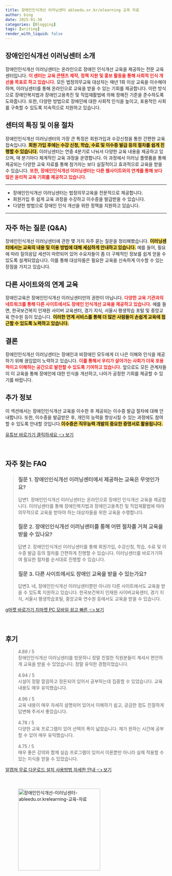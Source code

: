 ```yaml
---
title: 장애인인식개선 이러닝센터 ableedu.or.kr/elearning 교육 자료
author: bing
date: 2025-01-30
categories: [Blogging]
tags: [writing]
render_with_liquid: false
---
```



<h2 id='장애인인식개선이러닝센터소개'>장애인인식개선 이러닝센터 소개</h2>

<p>장애인인식개선 이러닝센터는 온라인으로 장애인 인식개선 교육을 제공하는 전문 교육 센터입니다. <b><span style="color: #ee2323;">이 센터는 교육 콘텐츠 제작, 정책 지원 및 홍보 활동을 통해 사회적 인식 개선을 목표로 하고 있습니다.</span></b> 모든 법정의무교육 대상자는 매년 1회 이상 교육을 이수해야 하며, 이러닝센터를 통해 온라인으로 교육을 받을 수 있는 기회를 제공합니다. 이런 방식으로 장애인복지법과 장애인고용촉진 및 직업재활법에 의해 정해진 기준을 준수하도록 도와줍니다. 또한, 다양한 방법으로 장애인에 대한 사회적 인식을 높이고, 포용적인 사회를 구축할 수 있도록 지속적으로 지원하고 있습니다.</p>

<h2 id='센터특징및이용절차'>센터의 특징 및 이용 절차</h2>

<p>장애인인식개선 이러닝센터의 가장 큰 특징은 회원가입과 수강신청을 통한 간편한 교육 접속입니다. <b><span style="background-color: #ffe066;">회원 가입 후에는 수강 신청, 학습, 수료 및 이수증 발급 등의 절차를 쉽게 진행할 수 있습니다.</span></b> 이러닝센터는 연중 4분기로 나눠서 다양한 교육 내용을 제공하고 있으며, 매 분기마다 체계적인 교육 과정을 운영합니다. 이 과정에서 이러닝 플랫폼을 통해 제공되는 다양한 교육 자료를 통해 참가자는 보다 실질적이고 효과적으로 교육을 받을 수 있습니다. <b><span style="color: #ee2323;">또한, 장애인인식개선 이러닝센터는 다른 웹사이트와의 연계를 통해 보다 많은 윤리적 교육 기회를 제공하고 있습니다.</span></b></p>

<hr />

<ul>
    <li>장애인인식개선 이러닝센터는 법정의무교육을 전문적으로 제공합니다.</li>
    <li>회원가입 후 쉽게 교육 과정을 수강하고 이수증을 발급받을 수 있습니다.</li>
    <li>다양한 방법으로 장애인 인식 개선을 위한 정책을 지원하고 있습니다.</li>
</ul>

<hr />

<h2 id='자주하는질문QNA'>자주 하는 질문 (Q&A)</h2>

<p>장애인인식개선 이러닝센터에 관한 몇 가지 자주 묻는 질문을 정리해봤습니다. <b><span style="background-color: #ffe066;">이러닝센터에서는 교육의 내용 및 이용 방법에 대해 세심하게 안내하고 있습니다.</span></b> 예를 들어, 필요에 따라 질의응답 세션이 마련되어 있어 수요자들이 좀 더 구체적인 정보를 쉽게 얻을 수 있도록 설계되었습니다. 이를 통해 대상자들은 필요한 교육을 신속하게 이수할 수 있는 장점을 가지고 있습니다.</p>

<h2 id='다른사이트와의연계교육'>다른 사이트와의 연계 교육</h2>

<p>장애인교육은 장애인인식개선 이러닝센터만의 권한이 아닙니다.  <b><span style="color: #ee2323;">다양한 교육 기관과의 네트워크를 통해 다른 사이트에서도 장애인 인식개선 교육을 제공하고 있습니다.</span></b> 예를 들면, 한국보건복지 인재원 사이버 교육센터, 경기 지식, 서울시 평생학습 포털 및 중앙교육 연수원 등이 있습니다. <b><span style="background-color: #ffe066;">이러한 연계 서비스를 통해 더 많은 사람들이 손쉽게 교육에 접근할 수 있도록 노력하고 있습니다.</span></b></p>

<h2 id='결론'>결론</h2>

<p>장애인인식개선 이러닝센터는 장애인과 비장애인 모두에게 더 나은 이해와 인식을 제공하기 위해 끊임없이 노력하고 있습니다. <b><span style="color: #ee2323;">이를 통해서 우리가 살아가는 사회가 더욱 포용적이고 이해하는 공간으로 발전할 수 있도록 기여하고 있습니다.</span></b> 앞으로도 모든 관계자들이 이 교육을 통해 장애인에 대한 인식을 개선하고, 나아가 공정한 기회를 제공할 수 있기를 바랍니다.</p>

<h2 id='푸터정보'>추가 정보</h2>

<p>이 섹션에서는 장애인인식개선 교육을 이수한 후 제공되는 이수증 발급 절차에 대해 안내합니다. 또한, 이수증을 발급받은 후, 개인의 능력을 향상시킬 수 있는 과정에도 참여할 수 있도록 안내할 것입니다.<b><span style="background-color: #ffe066;">이수증은 직무능력 개발의 중요한 증명서로 활용됩니다.</span></b></p>


<p><a class="click-button" title="유튜브 바로가기 클릭하세요" href="https://purplelist.github.io/posts/%EC%9C%A0%ED%8A%9C%EB%B8%8C-%EB%B0%94%EB%A1%9C%EA%B0%80%EA%B8%B0-%ED%81%B4%EB%A6%AD%ED%95%98%EC%84%B8%EC%9A%94/" rel="dofollow">유튜브 바로가기 클릭하세요 👈 보기</a></p><br>
<h2 id='자주_찾는_FAQ'>자주 찾는 FAQ</h2>
<div itemscope="" itemtype="https://schema.org/FAQPage"> 
<blockquote> 
<div itemscope="" itemprop="mainEntity" itemtype="https://schema.org/Question"> 
<h3 itemprop="name">질문 1. 장애인인식개선 이러닝센터에서 제공하는 교육은 무엇인가요?</h3> 
<div itemscope="" itemprop="acceptedAnswer" itemtype="https://schema.org/Answer"> 
<span itemprop="text"> 
<p>답변1. 장애인인식개선 이러닝센터는 온라인으로 장애인 인식개선 교육을 제공합니다. 이러닝센터를 통해 장애인복지법과 장애인고용촉진 및 직업재활법에 따라 의무적으로 교육을 받아야 하는 대상자들을 위한 교육을 수행합니다.</p> 
</span> 
</div> 
</div> 
<div itemscope="" itemprop="mainEntity" itemtype="https://schema.org/Question"> 
<h3 itemprop="name">질문 2. 장애인인식개선 이러닝센터를 통해 어떤 절차를 거쳐 교육을 받을 수 있나요?</h3> 
<div itemscope="" itemprop="acceptedAnswer" itemtype="https://schema.org/Answer"> 
<span itemprop="text"> 
<p>답변 2. 장애인인식개선 이러닝센터를 통해 회원가입, 수강신청, 학습, 수료 및 이수증 발급 등의 절차를 간편하게 진행할 수 있습니다. 이러닝센터를 바로가기하여 필요한 절차를 순서대로 진행할 수 있습니다.</p> 
</span> 
</div> 
</div> 
<div itemscope="" itemprop="mainEntity" itemtype="https://schema.org/Question"> 
<h3 itemprop="name">질문 3. 다른 사이트에서도 장애인 교육을 받을 수 있는가요?</h3> 
<div itemscope="" itemprop="acceptedAnswer" itemtype="https://schema.org/Answer"> 
<span itemprop="text"> 
<p>답변3. 네, 장애인인식개선 이러닝센터뿐만 아니라 다른 사이트에서도 교육을 받을 수 있도록 지원하고 있습니다. 한국보건복지 인재원 사이버교육센터, 경기 지식, 서울시 평생학습포털, 중앙교육 연수원 등에서도 교육을 받을 수 있습니다.</p> 
</span> 
</div> 
</div> 
</blockquote> 
</div>
<p><a class="click-button" title="g마켓 바로가기 지마켓 PC 모바일 쉽고 빠른" href="https://purplelist.github.io/posts/g%EB%A7%88%EC%BC%93-%EB%B0%94%EB%A1%9C%EA%B0%80%EA%B8%B0-%EC%A7%80%EB%A7%88%EC%BC%93-PC-%EB%AA%A8%EB%B0%94%EC%9D%BC-%EC%89%BD%EA%B3%A0-%EB%B9%A0%EB%A5%B8/" rel="dofollow">g마켓 바로가기 지마켓 PC 모바일 쉽고 빠른 👈 보기</a></p><br>
<h2 id='후기'>후기</h2>
<div itemscope itemtype="https://schema.org/Product">
  <blockquote>
  <div itemprop="review" itemscope itemtype="https://schema.org/Review">
      <div itemprop="reviewRating" itemscope itemtype="https://schema.org/Rating"> <span itemprop="ratingValue">4.89</span> / <span itemprop="bestRating">5</span> </div>
      <span itemprop="reviewBody">장애인인식개선 이러닝센터를 방문하니 정말 친절한 직원분들이 계셔서 편안하게 교육을 받을 수 있었습니다. 정말 유익한 경험이었습니다.</span>
  </div>
  <br>
  <div itemprop="review" itemscope itemtype="https://schema.org/Review">
      <div itemprop="reviewRating" itemscope itemtype="https://schema.org/Rating"> <span itemprop="ratingValue">4.94</span> / <span itemprop="bestRating">5</span> </div>
      <span itemprop="reviewBody">시설이 정말 깔끔하고 정돈되어 있어서 공부하는데 집중할 수 있었습니다. 교육 내용도 매우 유익했습니다.</span>
  </div>
  <br>
  <div itemprop="review" itemscope itemtype="https://schema.org/Review">
      <div itemprop="reviewRating" itemscope itemtype="https://schema.org/Rating"> <span itemprop="ratingValue">4.96</span> / <span itemprop="bestRating">5</span> </div>
      <span itemprop="reviewBody">교육 내용이 매우 자세히 설명되어 있어서 이해하기 쉽고, 궁금한 점도 친절하게 답변해 주셔서 좋았습니다.</span>
  </div>
  <br>
  <div itemprop="review" itemscope itemtype="https://schema.org/Review">
      <div itemprop="reviewRating" itemscope itemtype="https://schema.org/Rating"> <span itemprop="ratingValue">4.78</span> / <span itemprop="bestRating">5</span> </div>
      <span itemprop="reviewBody">다양한 교육 프로그램이 있어 선택의 폭이 넓었습니다. 제가 원하는 시간에 공부할 수 있어 매우 유익했습니다.</span>
  </div>
  <br>
  <div itemprop="review" itemscope itemtype="https://schema.org/Review">
      <div itemprop="reviewRating" itemscope itemtype="https://schema.org/Rating"> <span itemprop="ratingValue">4.75</span> / <span itemprop="bestRating">5</span> </div>
      <span itemprop="reviewBody">매우 좋은 강의와 함께 실습 프로그램이 있어서 이론뿐만 아니라 실제 적용할 수 있는 지식을 얻을 수 있었습니다.</span>
  </div>
  </blockquote>
</div>
<p><a class="click-button" title="알캡쳐 무료 다운로드 설치 사용방법 자세한 안내" href="https://purplelist.github.io/posts/%EC%95%8C%EC%BA%A1%EC%B3%90-%EB%AC%B4%EB%A3%8C-%EB%8B%A4%EC%9A%B4%EB%A1%9C%EB%93%9C-%EC%84%A4%EC%B9%98-%EC%82%AC%EC%9A%A9%EB%B0%A9%EB%B2%95-%EC%9E%90%EC%84%B8%ED%95%9C-%EC%95%88%EB%82%B4/" rel="dofollow">알캡쳐 무료 다운로드 설치 사용방법 자세한 안내 👈 보기</a></p><br>
<figure class="image"><img src="https://purplelist.github.io/assets/img/thumbnail/장애인인식개선-이러닝센터-ableedu.or.krelearning-교육-자료.webp" alt="장애인인식개선-이러닝센터-ableedu.or.krelearning-교육-자료" width="256" height="256"></figure>